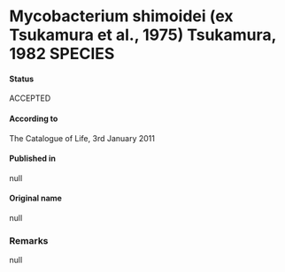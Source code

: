 # Mycobacterium shimoidei (ex Tsukamura et al., 1975) Tsukamura, 1982 SPECIES

#### Status
ACCEPTED

#### According to
The Catalogue of Life, 3rd January 2011

#### Published in
null

#### Original name
null

### Remarks
null